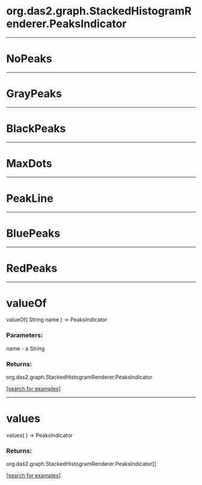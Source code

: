 # org.das2.graph.StackedHistogramRenderer.PeaksIndicator
***
<a name="NoPeaks"></a>
# NoPeaks



***
<a name="GrayPeaks"></a>
# GrayPeaks



***
<a name="BlackPeaks"></a>
# BlackPeaks



***
<a name="MaxDots"></a>
# MaxDots



***
<a name="PeakLine"></a>
# PeakLine



***
<a name="BluePeaks"></a>
# BluePeaks



***
<a name="RedPeaks"></a>
# RedPeaks



***
<a name="valueOf"></a>
# valueOf
valueOf( String name ) &rarr; PeaksIndicator



### Parameters:
name - a String

### Returns:
org.das2.graph.StackedHistogramRenderer.PeaksIndicator


<a href="https://github.com/autoplot/dev/search?q=valueOf&unscoped_q=valueOf">[search for examples]</a>

***
<a name="values"></a>
# values
values(  ) &rarr; PeaksIndicator



### Returns:
org.das2.graph.StackedHistogramRenderer.PeaksIndicator[]


<a href="https://github.com/autoplot/dev/search?q=values&unscoped_q=values">[search for examples]</a>

